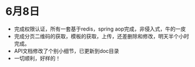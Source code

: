 # 6月8日
- 完成权限认证，所有一套基于redis，spring aop完成，非侵入式，牛的一皮
- 完成分页二维码的获取，模板的获取，上传，还差删除和修改，明天半个小时完成。
- API文档修改了个别小细节，已更新到doc目录
- 一切顺利，好样的！